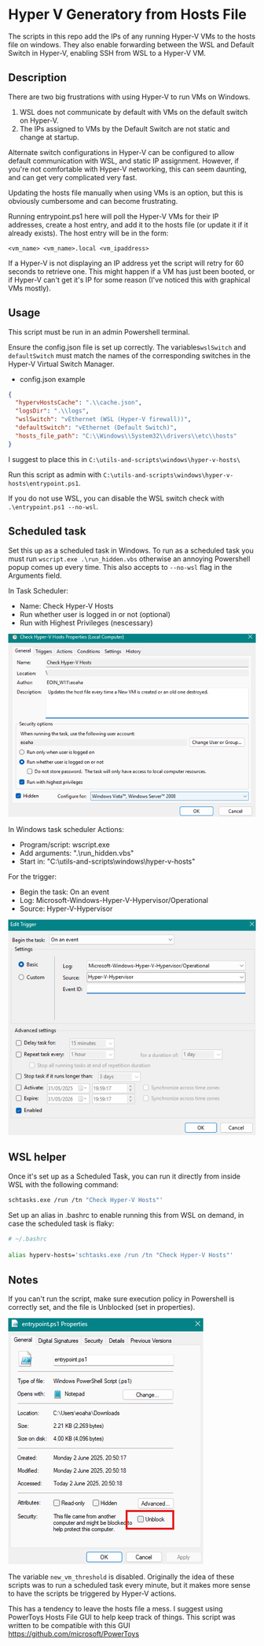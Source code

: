 # Hyper V Generatory from Hosts File

The scripts in this repo add the IPs of any running Hyper-V VMs to the hosts file on windows. They also enable forwarding between the WSL and Default Switch in Hyper-V, enabling SSH from WSL to a Hyper-V VM.

## Description

There are two big frustrations with using Hyper-V to run VMs on Windows. 
1. WSL does not communicate by default with VMs on the default switch on Hyper-V.
2. The IPs assigned to VMs by the Default Switch are not static and change at startup. 

Alternate switch configurations in Hyper-V can be configured to allow default communication with WSL, and static IP assignment. However, if you're not comfortable with Hyper-V networking, this can seem daunting, and can get very complicated very fast.

Updating the hosts file manually when using VMs is an option, but this is obviously cumbersome and can become frustrating. 

Running entrypoint.ps1 here will poll the Hyper-V VMs for their IP addresses, create a host entry, and add it to the hosts file (or update it if it already exists). The host entry will be in the form:
```
<vm_name> <vm_name>.local <vm_ipaddress>
```
If a Hyper-V is not displaying an IP address yet the script will retry for 60 seconds to retrieve one. This might happen if a VM has just been booted, or if Hyper-V can't get it's IP for some reason (I've noticed this with graphical VMs mostly).

## Usage

This script must be run in an admin Powershell terminal.

Ensure the config.json file is set up correctly. The variables`wslSwitch` and `defaultSwitch` must match the names of the corresponding switches in the Hyper-V Virtual Switch Manager.

- config.json example
```json 
{
  "hypervHostsCache": ".\\cache.json",
  "logsDir": ".\\logs",
  "wslSwitch": "vEthernet (WSL (Hyper-V firewall))",
  "defaultSwitch": "vEthernet (Default Switch)",
  "hosts_file_path": "C:\\Windows\\System32\\drivers\\etc\\hosts"
}
```
I suggest to place this in `C:\utils-and-scripts\windows\hyper-v-hosts\`

Run this script as admin with `C:\utils-and-scripts\windows\hyper-v-hosts\entrypoint.ps1`.

If you do not use WSL, you can disable the WSL switch check with `.\entrypoint.ps1 --no-wsl`.

## Scheduled task

Set this up as a scheduled task in Windows. To run as a scheduled task you must run `wscript.exe .\run_hidden.vbs` otherwise an annoying Powershell popup comes up every time. This also accepts to `--no-wsl` flag in the Arguments field.

In Task Scheduler:
 - Name: Check Hyper-V Hosts
 - Run whether user is logged in or not (optional)
 - Run with Highest Privileges (nescessary)

![Task scheduler General tab](images/image-2.png)

In Windows task scheduler Actions:
 - Program/script: wscript.exe
 - Add arguments: ".\\run_hidden.vbs"
 - Start in: "C:\utils-and-scripts\windows\hyper-v-hosts"

For the trigger: 
 - Begin the task: On an event
 - Log: Microsoft-Windows-Hyper-V-Hypervisor/Operational
 - Source: Hyper-V-Hypervisor

![Task scheduler trigger menu](images/image.png)

## WSL helper

Once it's set up as a Scheduled Task, you can run it directly from inside WSL with the following command:
```sh
schtasks.exe /run /tn "Check Hyper-V Hosts"'
```
Set up an alias in .bashrc to enable running this from WSL on demand, in case the scheduled task is flaky:
```sh
# ~/.bashrc

alias hyperv-hosts='schtasks.exe /run /tn "Check Hyper-V Hosts"'
```

## Notes

If you can't run the script, make sure execution policy in Powershell is correctly set, and the file is Unblocked (set in properties). 

![Powershell script properties](images/image-3.png)


The variable `new_vm_threshold` is disabled. Originally the idea of these scripts was to run a scheduled task every minute, but it makes more sense to have the scripts be triggered by Hyper-V actions.

This has a tendency to leave the hosts file a mess. I suggest using PowerToys Hosts File GUI to help keep track of things. This script was written to be compatible with this GUI https://github.com/microsoft/PowerToys

